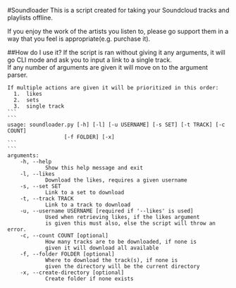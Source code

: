 #Soundloader
This is a script created for taking your Soundcloud tracks and playlists offline.

If you enjoy the work of the artists you listen to, please go support them in a way that you feel
is appropriate(e.g. purchase it).

##How do I use it?
If the script is ran without giving it any arguments, it will go CLI mode and ask you to input a link to a single track.  
If any number of arguments are given it will move on to the argument parser.    

````
If multiple actions are given it will be prioritized in this order:
  1.  likes  
  2.  sets  
  3.  single track    
```
```
usage: soundloader.py [-h] [-l] [-u USERNAME] [-s SET] [-t TRACK] [-c COUNT]  
                  [-f FOLDER] [-x]  
```
```
arguments:
	-h, --help            
			Show this help message and exit
	-l, --likes           
			Download the likes, requires a given username
	-s, --set SET     
			Link to a set to download
	-t, --track TRACK
			Link to a track to download
	-u, --username USERNAME [required if '--likes' is used]
			Used when retrieving likes, if the likes argument 
			is given this must also, else the script will throw an error.
	-c, --count COUNT [optional]
			How many tracks are to be downloaded, if none is
			given it will download all available
	-f, --folder FOLDER [optional]
			Where to download the track(s), if none is 
			given the directory will be the current directory
	-x, --create-directory [optional]
			Create folder if none exists
